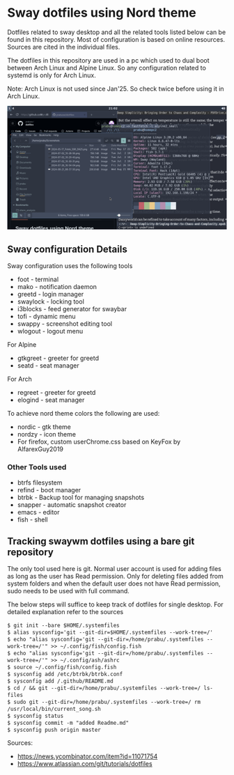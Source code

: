 # Sway dotfiles using Nord theme

Dotfiles related to sway desktop and all the related tools listed
below can be found in this repository. Most of configuration is based
on online resources. Sources are cited in the individual files.

The dotfiles in this repository are used in a pc which used to dual
boot between Arch Linux and Alpine Linux. So any configuration related
to systemd is only for Arch Linux.

Note: Arch Linux is not used since Jan'25. So check twice before using
it in Arch Linux.

![ScreenShot](/home/prabu/Screenshots/2024-08-25_21-02-19.png )
## Sway configuration Details

Sway configuration uses the following tools
* foot - terminal
* mako - notification daemon
* greetd - login manager
* swaylock - locking tool
* i3blocks - feed generator for swaybar
* tofi - dynamic menu
* swappy - screenshot editing tool
* wlogout - logout menu

For Alpine
* gtkgreet - greeter for greetd
* seatd - seat manager

For Arch
* regreet - greeter for greetd
* elogind - seat manager

To achieve nord theme colors the following are used:
* nordic - gtk theme
* nordzy - icon theme
* For firefox, custom userChrome.css based on KeyFox by AlfarexGuy2019

### Other Tools used
* btrfs filesystem
* refind - boot manager
* btrbk - Backup tool for managing snapshots
* snapper - automatic snapshot creator
* emacs - editor
* fish - shell


## Tracking swaywm dotfiles using a bare git repository

The only tool used here is git. Normal user account is used for adding
files as long as the user has Read permission. Only for deleting files
added from system folders and when the default user does not have Read
permission, sudo needs to be used with full command.

The below steps will suffice to keep track of dotfiles for single
desktop. For detailed explanation refer to the sources

```
$ git init --bare $HOME/.systemfiles
$ alias sysconfig='git --git-dir=$HOME/.systemfiles --work-tree=/'
$ echo "alias sysconfig='git --git-dir=/home/prabu/.systemfiles --work-tree=/'" >> ~/.config/fish/config.fish
$ echo "alias sysconfig='git --git-dir=/home/prabu/.systemfiles --work-tree=/'" >> ~/.config/ash/ashrc
$ source ~/.config/fish/config.fish
$ sysconfig add /etc/btrbk/btrbk.conf
$ sysconfig add /.github/README.md
$ cd / && git --git-dir=/home/prabu/.systemfiles --work-tree=/ ls-files
$ sudo git --git-dir=/home/prabu/.systemfiles --work-tree=/ rm /usr/local/bin/current_song.sh
$ sysconfig status
$ sysconfig commit -m "added Readme.md"
$ sysconfig push origin master
```
Sources:
* https://news.ycombinator.com/item?id=11071754
* https://www.atlassian.com/git/tutorials/dotfiles
